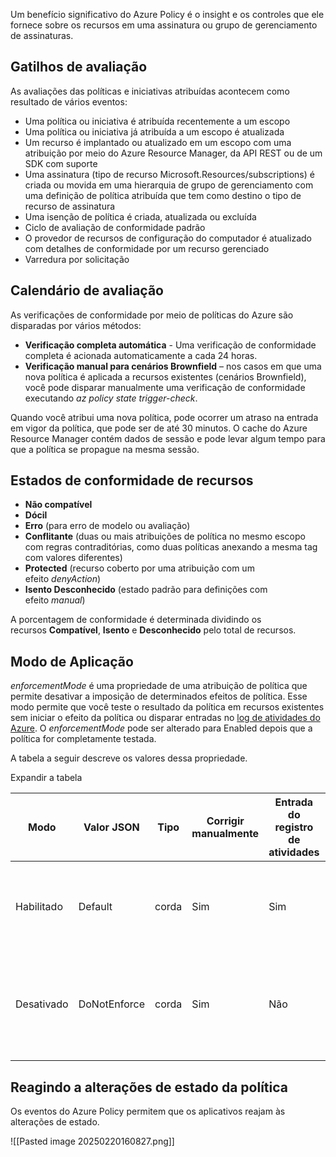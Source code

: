 Um benefício significativo do Azure Policy é o insight e os controles que ele fornece sobre os recursos em uma assinatura ou grupo de gerenciamento de assinaturas.

## Gatilhos de avaliação

As avaliações das políticas e iniciativas atribuídas acontecem como resultado de vários eventos:

- Uma política ou iniciativa é atribuída recentemente a um escopo
- Uma política ou iniciativa já atribuída a um escopo é atualizada
- Um recurso é implantado ou atualizado em um escopo com uma atribuição por meio do Azure Resource Manager, da API REST ou de um SDK com suporte
- Uma assinatura (tipo de recurso Microsoft.Resources/subscriptions) é criada ou movida em uma hierarquia de grupo de gerenciamento com uma definição de política atribuída que tem como destino o tipo de recurso de assinatura
- Uma isenção de política é criada, atualizada ou excluída
- Ciclo de avaliação de conformidade padrão
- O provedor de recursos de configuração do computador é atualizado com detalhes de conformidade por um recurso gerenciado
- Varredura por solicitação

## Calendário de avaliação
As verificações de conformidade por meio de políticas do Azure são disparadas por vários métodos:

- **Verificação completa automática** - Uma verificação de conformidade completa é acionada automaticamente a cada 24 horas.
- **Verificação manual para cenários Brownfield** – nos casos em que uma nova política é aplicada a recursos existentes (cenários Brownfield), você pode disparar manualmente uma verificação de conformidade executando _az policy state trigger-check_.

Quando você atribui uma nova política, pode ocorrer um atraso na entrada em vigor da política, que pode ser de até 30 minutos. O cache do Azure Resource Manager contém dados de sessão e pode levar algum tempo para que a política se propague na mesma sessão.


## Estados de conformidade de recursos
- **Não compatível**
- **Dócil**
- **Erro** (para erro de modelo ou avaliação)
- **Conflitante** (duas ou mais atribuições de política no mesmo escopo com regras contraditórias, como duas políticas anexando a mesma tag com valores diferentes)
- **Protected** (recurso coberto por uma atribuição com um efeito _denyAction_)
- **Isento Desconhecido** (estado padrão para definições com efeito _manual_)

A porcentagem de conformidade é determinada dividindo os recursos **Compatível**, **Isento** e **Desconhecido** pelo total de recursos.

## Modo de Aplicação
_enforcementMode_ é uma propriedade de uma atribuição de política que permite desativar a imposição de determinados efeitos de política. Esse modo permite que você teste o resultado da política em recursos existentes sem iniciar o efeito da política ou disparar entradas no [log de atividades do Azure](https://learn.microsoft.com/en-us/azure/azure-monitor/essentials/platform-logs-overview). O _enforcementMode_ pode ser alterado para Enabled depois que a política for completamente testada.

A tabela a seguir descreve os valores dessa propriedade.

Expandir a tabela

| Modo       | Valor JSON   | Tipo  | Corrigir manualmente | Entrada do registro de atividades | Descrição                                                                       |
| ---------- | ------------ | ----- | -------------------- | --------------------------------- | ------------------------------------------------------------------------------- |
| Habilitado | Default      | corda | Sim                  | Sim                               | O efeito da política é imposto durante a criação ou atualização do recurso.     |
| Desativado | DoNotEnforce | corda | Sim                  | Não                               | O efeito da política não é imposto durante a criação ou atualização do recurso. |
|            |              |       |                      |                                   |                                                                                 |

## Reagindo a alterações de estado da política

Os eventos do Azure Policy permitem que os aplicativos reajam às alterações de estado.

![[Pasted image 20250220160827.png]]
